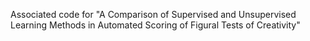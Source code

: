 Associated code for "A Comparison of Supervised and Unsupervised Learning Methods in Automated Scoring of Figural Tests of Creativity"

